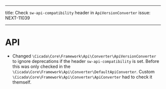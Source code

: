 ---
title: Check `sw-api-compatibility` header in `ApiVersionConverter`
issue: NEXT-11039
___
# API
* Changed `\Cicada\Core\Framework\Api\Converter\ApiVersionConverter` to ignore deprecations if the header `sw-api-compatibility` is set. Before this was only checked in the `\Cicada\Core\Framework\Api\Converter\DefaultApiConverter`. Custom `\Cicada\Core\Framework\Api\Converter\ApiConverter` had to check it themself.
